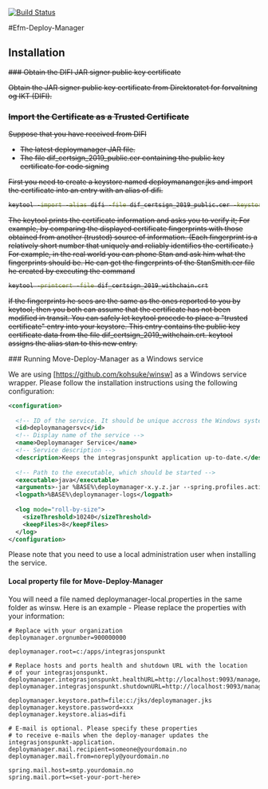[![Build Status](https://dev.azure.com/dificloud/eformidling/_apis/build/status/felleslosninger.efm-deploy-manager?repoName=felleslosninger%2Fefm-deploy-manager&branchName=feature-MOVE-2110-pipeline)](https://dev.azure.com/dificloud/eformidling/_build/latest?definitionId=27&repoName=felleslosninger%2Fefm-deploy-manager&branchName=feature-MOVE-2110-pipeline)

#Efm-Deploy-Manager

## Installation
<del>
### Obtain the DIFI JAR signer public key certificate

Obtain the JAR signer public key certificate from Direktoratet for forvaltning og IKT (DIFI). 
 
### Import the Certificate as a Trusted Certificate

Suppose that you have received from DIFI

* The latest deploymanager JAR file.
* The file dif_certsign_2019_public.cer containing the public key certificate for code signing 

First you need to create a keystore named deploymananger.jks and import the certificate into an entry with an alias of difi.

```bash
keytool -import -alias difi -file dif_certsign_2019_public.cer -keystore deploymanager.jks
```
The keytool prints the certificate information and asks you to verify it; For example, by comparing the displayed certificate fingerprints with those obtained from another (trusted) source of information. (Each fingerprint is a relatively short number that uniquely and reliably identifies the certificate.) For example, in the real world you can phone Stan and ask him what the fingerprints should be. He can get the fingerprints of the StanSmith.cer file he created by executing the command

```bash
keytool -printcert -file dif_certsign_2019_withchain.crt
```

If the fingerprints he sees are the same as the ones reported to you by keytool, then you both can assume that the certificate has not been modified in transit. You can safely let keytool procede to place a "trusted certificate" entry into your keystore. This entry contains the public key certificate data from the file dif_certsign_2019_withchain.crt. keytool assigns the alias stan to this new entry.

</del>
### Running Move-Deploy-Manager as a Windows service

We are using [https://github.com/kohsuke/winsw] as a Windows service wrapper. Please follow the installation instructions using the following configuration:

```xml
<configuration>
  
  <!-- ID of the service. It should be unique accross the Windows system-->
  <id>deploymanagersvc</id>
  <!-- Display name of the service -->
  <name>Deploymanager Service</name>
  <!-- Service description -->
  <description>Keeps the integrasjonspunkt application up-to-date.</description>
  
  <!-- Path to the executable, which should be started -->
  <executable>java</executable>
  <arguments>-jar %BASE%\deploymanager-x.y.z.jar --spring.profiles.active=production</arguments>          
  <logpath>%BASE%\deploymanager-logs</logpath>
  
  <log mode="roll-by-size">
    <sizeThreshold>10240</sizeThreshold>
    <keepFiles>8</keepFiles>
  </log>
</configuration>
```

Please note that you need to use a local administration user when installing the service.

#### Local property file for Move-Deploy-Manager

You will need a file named deploymanager-local.properties in the same folder as winsw.
Here is an example - Please replace the properties with your information:

```properties
# Replace with your organization
deploymanager.orgnumber=900000000

deploymanager.root=c:/apps/integrasjonspunkt

# Replace hosts and ports health and shutdown URL with the location
# of your integrasjonspunkt.
deploymanager.integrasjonspunkt.healthURL=http://localhost:9093/manage/health
deploymanager.integrasjonspunkt.shutdownURL=http://localhost:9093/manage/shutdown

deploymanager.keystore.path=file:c:/jks/deploymanager.jks
deploymanager.keystore.password=xxx
deploymanager.keystore.alias=difi

# E-mail is optional. Please specify these properties 
# to receive e-mails when the deploy-manager updates the integrasjonspunkt-application.
deploymanager.mail.recipient=someone@yourdomain.no
deploymanager.mail.from=noreply@yourdomain.no

spring.mail.host=smtp.yourdomain.no
spring.mail.port=<set-your-port-here>
```  





